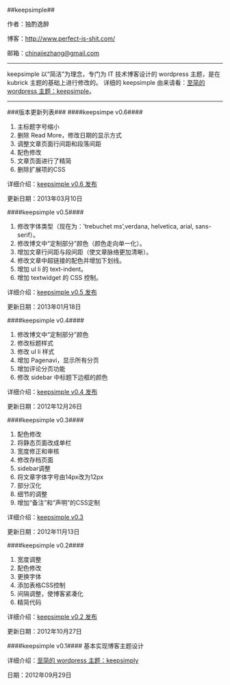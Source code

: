 ##keepsimple##

作者：独酌逸醉

博客：http://www.perfect-is-shit.com/

邮箱：chinajiezhang@gmail.com

---
keepsimple 以“简洁”为理念，专门为 IT 技术博客设计的 wordpress 主题，是在 kubrick 主题的基础上进行修改的。
详细的 keepsimple 由来请看：[至简的 wordpress 主题：keepsimple](http://www.perfect-is-shit.com/2012/09/29/wordpress-theme-keepsimple/)。

---
###版本更新列表###
####keepsimpe v0.6####

1. 主标题字号缩小
2. 删除 Read More，修改日期的显示方式
3. 调整文章页面行间距和段落间距
4. 配色修改
5. 文章页面进行了精简
6. 删除扩展项的CSS

详细介绍：[keepsimple v0.6 发布](http://www.perfect-is-shit.com/2013/03/10/wordpress-theme-keepsimplev06/)

更新日期：2013年03月10日

####keepsimple v0.5####

1. 修改字体类型（现在为：’trebuchet ms’,verdana, helvetica, arial, sans-serif）。
2. 修改博文中“定制部分”颜色（颜色走向单一化）。
3. 增加文章行间距与段间距（使文章脉络更加清晰）。
4. 修改文章中超链接的配色并增加下划线。
5. 增加 ul li 的 text-indent。
6. 增加 textwidget 的 CSS 控制。

详细介绍：[keepsimple v0.5 发布](http://www.perfect-is-shit.com/2013/01/18/wordpress-theme-keepsimplev05/)

更新日期：2013年01月18日

####keepsimple v0.4####

1. 修改博文中“定制部分”颜色
2. 修改标题样式
3. 修改 ul li 样式
4. 增加 Pagenavi，显示所有分页
5. 增加评论分页功能
6. 修改 sidebar 中标题下边框的颜色

详细介绍：[keepsimple v0.4 发布](http://www.perfect-is-shit.com/2012/12/26/wordpress-theme-keepsimplev04/)

更新日期：2012年12月26日

####keepsimple v0.3####

1. 配色修改
2. 将静态页面改成单栏
3. 宽度修正和审核
4. 修改存档页面 
5. sidebar调整
6. 将文章字体字号由14px改为12px
7. 部分汉化
8. 细节的调整
9. 增加“备注”和“声明”的CSS定制

详细介绍：[keepsimple v0.3](http://www.perfect-is-shit.com/2012/11/13/wordpress-theme-keepsimplev03/)

更新日期：2012年11月13日 

####keepsimple v0.2####

1. 宽度调整
2. 配色修改
3. 更换字体
4. 添加表格CSS控制
5. 间隔调整，使博客紧凑化
6. 精简代码

详细介绍：[keepsimple v0.2 发布](http://www.perfect-is-shit.com/2012/10/27/wordpress-theme-keepsimplev02/)

更新日期：2012年10月27日 

####keepsimple v0.1####
基本实现博客主题设计

详细介绍：[至简的 wordpress 主题：keepsimply](http://www.perfect-is-shit.com/2012/09/29/wordpress-theme-keepsimple/) 

日期：2012年09月29日 
